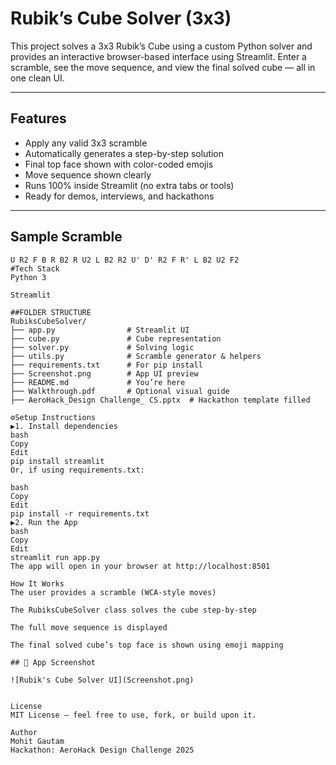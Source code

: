 #  Rubik’s Cube Solver (3x3)

This project solves a 3x3 Rubik’s Cube using a custom Python solver and provides an interactive browser-based interface using Streamlit. Enter a scramble, see the move sequence, and view the final solved cube — all in one clean UI.

---

##  Features

- Apply any valid 3x3 scramble
- Automatically generates a step-by-step solution
- Final top face shown with color-coded emojis
- Move sequence shown clearly
- Runs 100% inside Streamlit (no extra tabs or tools)
- Ready for demos, interviews, and hackathons

---

##  Sample Scramble

```text
U R2 F B R B2 R U2 L B2 R2 U' D' R2 F R' L B2 U2 F2
#Tech Stack
Python 3

Streamlit

##FOLDER STRUCTURE
RubiksCubeSolver/
├── app.py                # Streamlit UI
├── cube.py               # Cube representation
├── solver.py             # Solving logic
├── utils.py              # Scramble generator & helpers
├── requirements.txt      # For pip install
├── Screenshot.png        # App UI preview
├── README.md             # You’re here
├── Walkthrough.pdf       # Optional visual guide
├── AeroHack_Design Challenge_ CS.pptx  # Hackathon template filled

⚙Setup Instructions
▶1. Install dependencies
bash
Copy
Edit
pip install streamlit
Or, if using requirements.txt:

bash
Copy
Edit
pip install -r requirements.txt
▶2. Run the App
bash
Copy
Edit
streamlit run app.py
The app will open in your browser at http://localhost:8501

How It Works
The user provides a scramble (WCA-style moves)

The RubiksCubeSolver class solves the cube step-by-step

The full move sequence is displayed

The final solved cube’s top face is shown using emoji mapping

## 📸 App Screenshot

![Rubik's Cube Solver UI](Screenshot.png)


License
MIT License — feel free to use, fork, or build upon it.

Author
Mohit Gautam
Hackathon: AeroHack Design Challenge 2025






